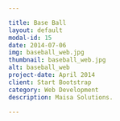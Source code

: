 ```yaml
---

title: Base Ball
layout: default
modal-id: 15
date: 2014-07-06
img: baseball_web.jpg
thumbnail: baseball_web.jpg
alt: baseball_web
project-date: April 2014
client: Start Bootstrap
category: Web Development
description: Maisa Solutions.

---
```

